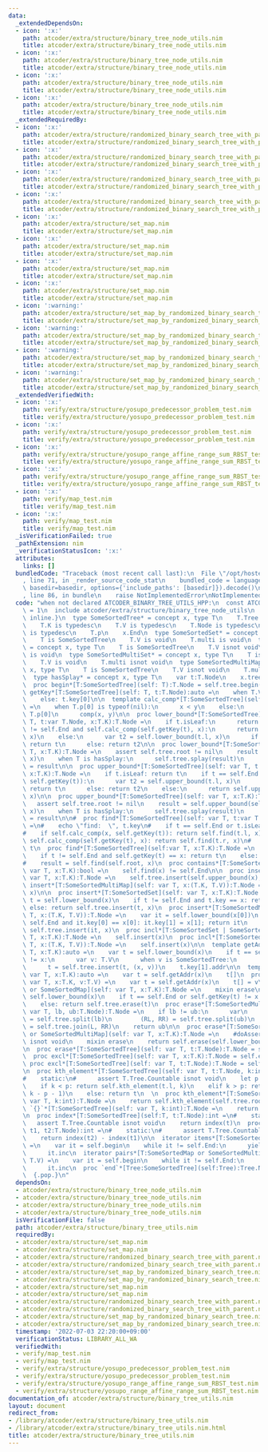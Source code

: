 ```yaml
---
data:
  _extendedDependsOn:
  - icon: ':x:'
    path: atcoder/extra/structure/binary_tree_node_utils.nim
    title: atcoder/extra/structure/binary_tree_node_utils.nim
  - icon: ':x:'
    path: atcoder/extra/structure/binary_tree_node_utils.nim
    title: atcoder/extra/structure/binary_tree_node_utils.nim
  - icon: ':x:'
    path: atcoder/extra/structure/binary_tree_node_utils.nim
    title: atcoder/extra/structure/binary_tree_node_utils.nim
  - icon: ':x:'
    path: atcoder/extra/structure/binary_tree_node_utils.nim
    title: atcoder/extra/structure/binary_tree_node_utils.nim
  _extendedRequiredBy:
  - icon: ':x:'
    path: atcoder/extra/structure/randomized_binary_search_tree_with_parent.nim
    title: atcoder/extra/structure/randomized_binary_search_tree_with_parent.nim
  - icon: ':x:'
    path: atcoder/extra/structure/randomized_binary_search_tree_with_parent.nim
    title: atcoder/extra/structure/randomized_binary_search_tree_with_parent.nim
  - icon: ':x:'
    path: atcoder/extra/structure/randomized_binary_search_tree_with_parent.nim
    title: atcoder/extra/structure/randomized_binary_search_tree_with_parent.nim
  - icon: ':x:'
    path: atcoder/extra/structure/randomized_binary_search_tree_with_parent.nim
    title: atcoder/extra/structure/randomized_binary_search_tree_with_parent.nim
  - icon: ':x:'
    path: atcoder/extra/structure/set_map.nim
    title: atcoder/extra/structure/set_map.nim
  - icon: ':x:'
    path: atcoder/extra/structure/set_map.nim
    title: atcoder/extra/structure/set_map.nim
  - icon: ':x:'
    path: atcoder/extra/structure/set_map.nim
    title: atcoder/extra/structure/set_map.nim
  - icon: ':x:'
    path: atcoder/extra/structure/set_map.nim
    title: atcoder/extra/structure/set_map.nim
  - icon: ':warning:'
    path: atcoder/extra/structure/set_map_by_randomized_binary_search_tree.nim
    title: atcoder/extra/structure/set_map_by_randomized_binary_search_tree.nim
  - icon: ':warning:'
    path: atcoder/extra/structure/set_map_by_randomized_binary_search_tree.nim
    title: atcoder/extra/structure/set_map_by_randomized_binary_search_tree.nim
  - icon: ':warning:'
    path: atcoder/extra/structure/set_map_by_randomized_binary_search_tree.nim
    title: atcoder/extra/structure/set_map_by_randomized_binary_search_tree.nim
  - icon: ':warning:'
    path: atcoder/extra/structure/set_map_by_randomized_binary_search_tree.nim
    title: atcoder/extra/structure/set_map_by_randomized_binary_search_tree.nim
  _extendedVerifiedWith:
  - icon: ':x:'
    path: verify/extra/structure/yosupo_predecessor_problem_test.nim
    title: verify/extra/structure/yosupo_predecessor_problem_test.nim
  - icon: ':x:'
    path: verify/extra/structure/yosupo_predecessor_problem_test.nim
    title: verify/extra/structure/yosupo_predecessor_problem_test.nim
  - icon: ':x:'
    path: verify/extra/structure/yosupo_range_affine_range_sum_RBST_test.nim
    title: verify/extra/structure/yosupo_range_affine_range_sum_RBST_test.nim
  - icon: ':x:'
    path: verify/extra/structure/yosupo_range_affine_range_sum_RBST_test.nim
    title: verify/extra/structure/yosupo_range_affine_range_sum_RBST_test.nim
  - icon: ':x:'
    path: verify/map_test.nim
    title: verify/map_test.nim
  - icon: ':x:'
    path: verify/map_test.nim
    title: verify/map_test.nim
  _isVerificationFailed: true
  _pathExtension: nim
  _verificationStatusIcon: ':x:'
  attributes:
    links: []
  bundledCode: "Traceback (most recent call last):\n  File \"/opt/hostedtoolcache/Python/3.10.5/x64/lib/python3.10/site-packages/onlinejudge_verify/documentation/build.py\"\
    , line 71, in _render_source_code_stat\n    bundled_code = language.bundle(stat.path,\
    \ basedir=basedir, options={'include_paths': [basedir]}).decode()\n  File \"/opt/hostedtoolcache/Python/3.10.5/x64/lib/python3.10/site-packages/onlinejudge_verify/languages/nim.py\"\
    , line 86, in bundle\n    raise NotImplementedError\nNotImplementedError\n"
  code: "when not declared ATCODER_BINARY_TREE_UTILS_HPP:\n  const ATCODER_BINARY_TREE_UTILS_HPP*\
    \ = 1\n  include atcoder/extra/structure/binary_tree_node_utils\n  {.push discardable\
    \ inline.}\n  type SomeSortedTree* = concept x, type T\n    T.Tree is BinaryTree\n\
    \    T.K is typedesc\n    T.V is typedesc\n    T.Node is typedesc\n    T.multi\
    \ is typedesc\n    T.p\n    x.End\n  type SomeSortedSet* = concept x, type T\n\
    \    T is SomeSortedTree\n    T.V is void\n    T.multi is void\n  type SomeSortedMap*\
    \ = concept x, type T\n    T is SomeSortedTree\n    T.V isnot void\n    T.multi\
    \ is void\n  type SomeSortedMultiSet* = concept x, type T\n    T is SomeSortedTree\n\
    \    T.V is void\n    T.multi isnot void\n  type SomeSortedMultiMap* = concept\
    \ x, type T\n    T is SomeSortedTree\n    T.V isnot void\n    T.multi isnot void\n\
    \  type hasSplay* = concept x, type T\n    var t:T.Node\n    x.tree.splay(t)\n\
    \  proc begin*[T:SomeSortedTree](self: T):T.Node = self.tree.begin()\n\n  proc\
    \ getKey*[T:SomeSortedTree](self: T, t:T.Node):auto =\n    when T.V is void: t.key\n\
    \    else: t.key[0]\n\n  template calc_comp*[T:SomeSortedTree](self:T, x, y:T.K):bool\
    \ =\n    when T.p[0] is typeof(nil):\n      x < y\n    else:\n      let comp =\
    \ T.p[0]\n      comp(x, y)\n\n  proc lower_bound*[T:SomeSortedTree](self: var\
    \ T, t:var T.Node, x:T.K):T.Node =\n    if t.isLeaf:\n      return t\n    if t\
    \ != self.End and self.calc_comp(self.getKey(t), x):\n      return self.lower_bound(t.r,\
    \ x)\n    else:\n      var t2 = self.lower_bound(t.l, x)\n      if t2.isLeaf:\
    \ return t\n      else: return t2\n\n  proc lower_bound*[T:SomeSortedTree](self:var\
    \ T, x:T.K):T.Node =\n    assert self.tree.root != nil\n    result = self.lower_bound(self.tree.root,\
    \ x)\n    when T is hasSplay:\n      self.tree.splay(result)\n      self.tree.root\
    \ = result\n\n  proc upper_bound*[T:SomeSortedTree](self: var T, t:var T.Node,\
    \ x:T.K):T.Node =\n    if t.isLeaf: return t\n    if t == self.End or self.calc_comp(x,\
    \ self.getKey(t)):\n      var t2 = self.upper_bound(t.l, x)\n      if t2.isLeaf:\
    \ return t\n      else: return t2\n    else:\n      return self.upper_bound(t.r,\
    \ x)\n\n  proc upper_bound*[T:SomeSortedTree](self: var T, x:T.K):T.Node =\n \
    \   assert self.tree.root != nil\n    result = self.upper_bound(self.tree.root,\
    \ x)\n    when T is hasSplay:\n      self.tree.splay(result)\n      self.tree.root\
    \ = result\n\n#  proc find*[T:SomeSortedTree](self: var T, t:var T.Node, x:T.K):T.Node\
    \ =\n#    echo \"find:  \", t.key\n#    if t == self.End or t.isLeaf: return self.End\n\
    #    if self.calc_comp(x, self.getKey(t)): return self.find(t.l, x)\n#    elif\
    \ self.calc_comp(self.getKey(t), x): return self.find(t.r, x)\n#    else: return\
    \ t\n  proc find*[T:SomeSortedTree](self:var T, x:T.K):T.Node =\n    var t = self.lower_bound(x)\n\
    \    if t != self.End and self.getKey(t) == x: return t\n    else: return self.End\n\
    #    result = self.find(self.root, x)\n  proc contains*[T:SomeSortedTree](self:\
    \ var T, x:T.K):bool =\n    self.find(x) != self.End\n\n  proc insert*[T:SomeSortedMultiSet](self:\
    \ var T, x:T.K):T.Node =\n    self.tree.insert(self.upper_bound(x), x)\n  proc\
    \ insert*[T:SomeSortedMultiMap](self: var T, x:(T.K, T.V)):T.Node =\n    self.tree.insert(self.upper_bound(x[0]),\
    \ x)\n\n  proc insert*[T:SomeSortedSet](self: var T, x:T.K):T.Node =\n    var\
    \ t = self.lower_bound(x)\n    if t != self.End and t.key == x: return t\n   \
    \ else: return self.tree.insert(t, x)\n  proc insert*[T:SomeSortedMap](self: var\
    \ T, x:(T.K, T.V)):T.Node =\n    var it = self.lower_bound(x[0])\n    if it !=\
    \ self.End and it.key[0] == x[0]: it.key[1] = x[1]; return it\n    else: return\
    \ self.tree.insert(it, x)\n  proc incl*[T:SomeSortedSet | SomeSortedMultiSet](self:var\
    \ T, x:T.K):T.Node =\n    self.insert(x)\n  proc incl*[T:SomeSortedMap | SomeSortedMultiMap](self:var\
    \ T, x:(T.K, T.V)):T.Node =\n    self.insert(x)\n\n  template getAddr*[T:SomeSortedMap](self:var\
    \ T, x:T.K):auto =\n    var t = self.lower_bound(x)\n    if t == self.End or t.key[0]\
    \ != x:\n      var v: T.V\n      when v is SomeSortedTree:\n        v.init()\n\
    \      t = self.tree.insert(t, (x, v))\n    t.key[1].addr\n\n  template `[]`*[T:SomeSortedMap](self:\
    \ var T, x:T.K):auto =\n    var t = self.getAddr(x)\n    t[]\n  proc `[]=`*[T:SomeSortedMap](self:\
    \ var T, x:T.K, v:T.V) =\n    var t = self.getAddr(x)\n    t[] = v\n\n  proc erase*[T:SomeSortedSet\
    \ or SomeSortedMap](self: var T, x:T.K):T.Node =\n    mixin erase\n    var t =\
    \ self.lower_bound(x)\n    if t == self.End or self.getKey(t) != x: return self.End\n\
    \    else: return self.tree.erase(t)\n  proc erase*[T:SomeSortedMultiSet or SomeSortedMultiMap](self:\
    \ var T, lb, ub:T.Node):T.Node =\n    if lb != ub:\n      var\n        (L, R)\
    \ = self.tree.split(lb)\n        (RL, RR) = self.tree.split(ub)\n      self.tree.root\
    \ = self.tree.join(L, RR)\n    return ub\n\n  proc erase*[T:SomeSortedMultiSet\
    \ or SomeSortedMultiMap](self: var T, x:T.K):T.Node =\n    #doAssert T.Tree.Countable\
    \ isnot void\n    mixin erase\n    return self.erase(self.lower_bound(x), self.upper_bound(x))\n\
    \n  proc erase*[T:SomeSortedTree](self: var T, t:T.Node):T.Node = self.tree.erase(t)\n\
    \  proc excl*[T:SomeSortedTree](self: var T, x:T.K):T.Node = self.erase(x)\n \
    \ proc excl*[T:SomeSortedTree](self: var T, t:T.Node):T.Node = self.erase(t)\n\
    \n  proc kth_element*[T:SomeSortedTree](self: var T, t:T.Node, k:int):T.Node =\n\
    #    static:\n#      assert T.Tree.Countable isnot void\n    let p = t.l.cnt\n\
    \    if k < p: return self.kth_element(t.l, k)\n    elif k > p: return self.kth_element(t.r,\
    \ k - p - 1)\n    else: return t\n  \n  proc kth_element*[T:SomeSortedTree](self:\
    \ var T, k:int):T.Node =\n    return self.kth_element(self.tree.root, k)\n  proc\
    \ `{}`*[T:SomeSortedTree](self: var T, k:int):T.Node =\n    return self.kth_element(k)\n\
    \n  proc index*[T:SomeSortedTree](self:T, t:T.Node):int =\n#    static:\n#   \
    \   assert T.Tree.Countable isnot void\n    return index(t)\n  proc distance*[T:SomeSortedTree](self:T,\
    \ t1, t2:T.Node):int =\n#    static:\n#      assert T.Tree.Countable isnot void\n\
    \    return index(t2) - index(t1)\n\n  iterator items*[T:SomeSortedSet or SomeSortedMultiSet](self:T):T.K\
    \ =\n    var it = self.begin\n    while it != self.End:\n      yield it.key\n\
    \      it.inc\n  iterator pairs*[T:SomeSortedMap or SomeSortedMultiMap](self:T):(T.K,\
    \ T.V) =\n    var it = self.begin\n    while it != self.End:\n      yield it.key\n\
    \      it.inc\n  proc `end`*[Tree:SomeSortedTree](self:Tree):Tree.Node = self.End\n\
    \  {.pop.}\n"
  dependsOn:
  - atcoder/extra/structure/binary_tree_node_utils.nim
  - atcoder/extra/structure/binary_tree_node_utils.nim
  - atcoder/extra/structure/binary_tree_node_utils.nim
  - atcoder/extra/structure/binary_tree_node_utils.nim
  isVerificationFile: false
  path: atcoder/extra/structure/binary_tree_utils.nim
  requiredBy:
  - atcoder/extra/structure/set_map.nim
  - atcoder/extra/structure/set_map.nim
  - atcoder/extra/structure/randomized_binary_search_tree_with_parent.nim
  - atcoder/extra/structure/randomized_binary_search_tree_with_parent.nim
  - atcoder/extra/structure/set_map_by_randomized_binary_search_tree.nim
  - atcoder/extra/structure/set_map_by_randomized_binary_search_tree.nim
  - atcoder/extra/structure/set_map.nim
  - atcoder/extra/structure/set_map.nim
  - atcoder/extra/structure/randomized_binary_search_tree_with_parent.nim
  - atcoder/extra/structure/randomized_binary_search_tree_with_parent.nim
  - atcoder/extra/structure/set_map_by_randomized_binary_search_tree.nim
  - atcoder/extra/structure/set_map_by_randomized_binary_search_tree.nim
  timestamp: '2022-07-03 22:20:00+09:00'
  verificationStatus: LIBRARY_ALL_WA
  verifiedWith:
  - verify/map_test.nim
  - verify/map_test.nim
  - verify/extra/structure/yosupo_predecessor_problem_test.nim
  - verify/extra/structure/yosupo_predecessor_problem_test.nim
  - verify/extra/structure/yosupo_range_affine_range_sum_RBST_test.nim
  - verify/extra/structure/yosupo_range_affine_range_sum_RBST_test.nim
documentation_of: atcoder/extra/structure/binary_tree_utils.nim
layout: document
redirect_from:
- /library/atcoder/extra/structure/binary_tree_utils.nim
- /library/atcoder/extra/structure/binary_tree_utils.nim.html
title: atcoder/extra/structure/binary_tree_utils.nim
---
```

